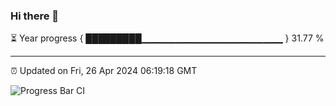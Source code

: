 ### Hi there 👋

⏳ Year progress { █████████▁▁▁▁▁▁▁▁▁▁▁▁▁▁▁▁▁▁▁▁▁ } 31.77 %

---

⏰ Updated on Fri, 26 Apr 2024 06:19:18 GMT

![Progress Bar CI](https://github.com/liununu/liununu/workflows/Progress%20Bar%20CI/badge.svg)

